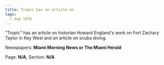 ```yaml
---  
title: Tropic has an article on  
tags:  
  - Sep 1976  
---  
```

  
"Tropic" has an article on historian Howard England's work on Fort Zachary Taylor in Key West and an article on scuba diving.  
  
Newspapers: **Miami Morning News or The Miami Herald**  
  
Page: **N/A**, Section: **N/A** 
